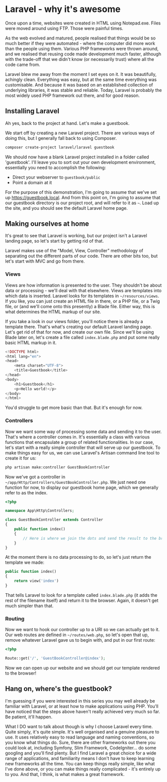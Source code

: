# Laravel - why it's awesome

Once upon a time, websites were created in HTML using Notepad.exe. Files were moved around using FTP. Those were painful times.

As the web evolved and matured, people realised that things would be so much better if they were automated - where the computer did more work than the people using them. Various PHP frameworks were thrown around, and we realised that reusing code made development much faster, although with the trade-off that we didn't know (or necessarily trust) where all the code came from.

Laravel blew me away from the moment I set eyes on it. It was beautifully, achingly clean. Everything was easy, but at the same time everything was customisable. And because it was based on an established collection of underlying libraries, it was stable and reliable. Today, Laravel is probably the most widely used PHP framework out there, and for good reason.

## Installing Laravel

Ah yes, back to the project at hand. Let's make a guestbook.

We start off by creating a new Laravel project. There are various ways of doing this, but I generally fall back to using Composer.

```bash
composer create-project laravel/laravel guestbook
```

We should now have a blank Laravel project installed in a folder called 'guestbook'. I'll leave you to sort out your own development environment, essentially you need to accomplish the following:

* Direct your webserver to `guestbook/public`
* Point a domain at it

For the purpose of this demonstration, I'm going to assume that we've set up https://guestbook.local. And from this point on, I'm going to assume that our guestbook directory is our project root, and will refer to it as `~`. Load up the site, and you should see the default Laravel home page.

## Making ourselves at home

It's great to see that Laravel is working, but our project isn't a Laravel landing page, so let's start by getting rid of that.

Laravel makes use of the "Model, View, Controller" methodology of separating out the different parts of our code. There are other bits too, but let's start with MVC and go from there.

### Views

Views are how information is presented to the user. They shouldn't be about data or processing - we'll deal with that elsewhere. Views are templates into which data is inserted. Laravel looks for its templates in `~/resources/views`. If you like, you can just create an HTML file in there, or a PHP file, or a Twig file, or (and we'll come onto this presently) a Blade file. Either way, this is what determines the HTML markup of our site.

If you take a look in our views folder, you'll notice there is already a template there. That's what's creating our default Laravel landing page. Let's get rid of that for now, and create our own file. Since we'll be using Blade later on, let's create a file called `index.blade.php` and put some really basic HTML markup in it.

```php
<!DOCTYPE html>
<html lang="en">
<head>
    <meta charset="UTF-8">
    <title>Guestbook</title>
</head>
<body>
    <h1>Guestbook</h1>
    <p>Hello world!</p>
</body>
</html>
```

You'd struggle to get more basic than that. But it's enough for now.

### Controllers

Now we want some way of processing some data and sending it to the user. That's where a controller comes in. It's essentially a class with various functions that encapsulate a group of related functionalities. In our case, let's start with a really simple controller that will serve up our guestbook. To make things easy for us, we can use Laravel's Artisan command line tool to create it for us:

```bash
php artisan make:controller GuestBookController
```

Now we've got a controller in `~/app/Http/Controllers/GuestBookController.php`. We just need one function for now, to display our guestbook home page, which we generally refer to as the index.

```php
<?php

namespace App\Http\Controllers;

class GuestBookController extends Controller
{
    public function index()
    {
        // Here is where we join the dots and send the result to the browser
    }
}
```

At the moment there is no data processing to do, so let's just return the template we made:

```php
public function index()
{
    return view('index')
}
```

That tells Laravel to look for a template called `index.blade.php` (it adds the rest of the filename itself) and return it to the browser. Again, it doesn't get much simpler than that.

### Routing

Now we want to hook our controller up to a URI so we can actually get to it. Our web routes are defined in `~/routes/web.php`, so let's open that up, remove whatever Laravel gave us to begin with, and put in our first route:

```php
<?php

Route::get('/', 'GuestBookController@index');
```

Now we can open up our website and we should get our template rendered to the browser!

## Hang on, where's the guestbook?

I'm guessing if you were interested in this series you may well already be familiar with Laravel, or at least how to make applications using PHP. You'll have noticed that the steps above haven't really achieved very much so far. Be patient, it'll happen.

What I DO want to talk about though is why I choose Laravel every time. Quite simply, it's quite simple. It's well organised and a genuine pleasure to use. It uses relatively easy to read language and naming conventions, so you know what things do. Sure, there are other frameworks out there you could look at, including Symfony, Slim Framework, CodeIgniter... do some googling and you'll find plenty. But I find Laravel a great choice for a wide range of applications, and familiarity means I don't have to keep learning new frameworks all the time. You can keep things really simple, like what I've done above, or you can make things really complicated - it's entirely up to you. And that, I think, is what makes a great framework.
